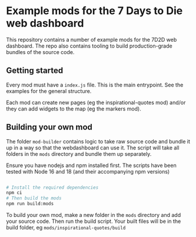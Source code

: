 # Example mods for the 7 Days to Die web dashboard

This repository contains a number of example mods for the 7D2D web dashboard. The repo also contains tooling to build production-grade bundles of the source code.

## Getting started

Every mod must have a `index.js` file. This is the main entrypoint. See the examples for the general structure.

Each mod can create new pages (eg the inspirational-quotes mod) and/or they can add widgets to the map (eg the markers mod).

## Building your own mod

The folder `mod-builder` contains logic to take raw source code and bundle it up in a way so that the webdashboard can use it. The script will take all folders in the `mods` directory and bundle them up separately.

Ensure you have nodejs and npm installed first. The scripts have been tested with Node 16 and 18 (and their accompanying npm versions)

```sh

# Install the required dependencies
npm ci
# Then build the mods
npm run build:mods
```

To build your own mod, make a new folder in the `mods` directory and add your source code. Then run the build script. Your built files will be in the build folder, eg `mods/inspirational-quotes/build`
